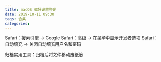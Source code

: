 ```yaml
---
title: macOS 偏好设置整理
date: 2019-10-11 09:30
tags: 合集
categories: 
---
```


Safari：搜索引擎 → Google
Safari：高级 → 在菜单中显示开发者选项
Safari：自动填充 → 关闭自动填充用户名和密码

<!-- more -->

归档实用工具：归档后将文件移动废纸篓
